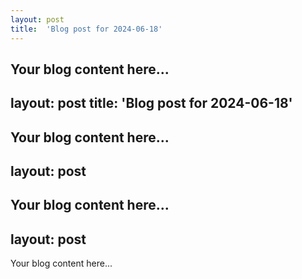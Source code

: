 ```yaml
---
layout: post
title:  'Blog post for 2024-06-18'
---
```

Your blog content here...
---
layout: post
title:  'Blog post for 2024-06-18'
---
Your blog content here...
---
layout: post
---
Your blog content here...
---
layout: post
---
Your blog content here...
